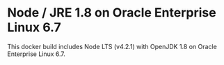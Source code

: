 # Node / JRE 1.8 on Oracle Enterprise Linux 6.7
This docker build includes Node LTS (v4.2.1) with
OpenJDK 1.8 on Oracle Enterprise Linux 6.7.

